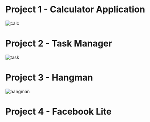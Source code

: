 # Project 1 - Calculator Application

![calc](https://user-images.githubusercontent.com/20608379/39488113-16f09b04-4d36-11e8-8a1d-c648eaf69dbd.png)

# Project 2 - Task Manager

![task](https://user-images.githubusercontent.com/20608379/39488387-f695d67a-4d36-11e8-8993-25275cccaf5c.png)

# Project 3 - Hangman

![hangman](https://user-images.githubusercontent.com/20608379/39487907-7e16c00c-4d35-11e8-868a-0ebc15092458.png)

# Project 4 - Facebook Lite
